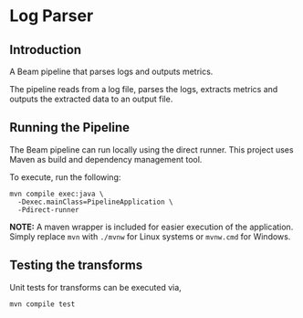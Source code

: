 # Log Parser

## Introduction

A Beam pipeline that parses logs and outputs metrics.

The pipeline reads from a log file, parses the logs, extracts metrics and outputs the extracted data to an output file.

## Running the Pipeline

The Beam pipeline can run locally using the direct runner. This project uses Maven as build and dependency management
tool.

To execute, run the following:

```shell
mvn compile exec:java \
  -Dexec.mainClass=PipelineApplication \ 
  -Pdirect-runner
```

**NOTE:** A maven wrapper is included for easier execution of the application. Simply replace `mvn` with `./mvnw` for
Linux systems or `mvnw.cmd` for Windows.

## Testing the transforms

Unit tests for transforms can be executed via,

```shell
mvn compile test
```
